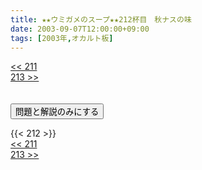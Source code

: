 ```yaml
---
title: ★★ウミガメのスープ★★212杯目　秋ナスの味
date: 2003-09-07T12:00:00+09:00
tags: [2003年,オカルト板]
---
```

<div class="th_left"><a href="../211"><< 211</a></div>
<div class="th_right"><a href="../213">213 >></a></div>
<br><br>
<script src="../../js/cupsoup.js"></script>
<form>
<input type="button" value="問題と解説のみにする" onClick="toggleCupsoup()">
</form>
{{< 212 >}}
<div class="th_left"><a href="../211"><< 211</a></div>
<div class="th_right"><a href="../213">213 >></a></div>